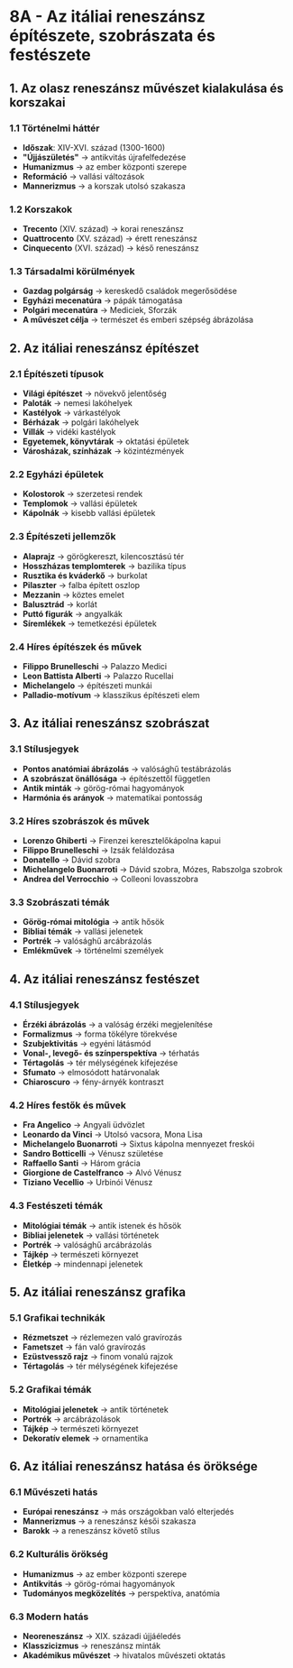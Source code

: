# 8A - Az itáliai reneszánsz építészete, szobrászata és festészete

## 1. Az olasz reneszánsz művészet kialakulása és korszakai

### 1.1 Történelmi háttér
- **Időszak**: XIV-XVI. század (1300-1600)
- **"Újjászületés"** → antikvitás újrafelfedezése
- **Humanizmus** → az ember központi szerepe
- **Reformáció** → vallási változások
- **Mannerizmus** → a korszak utolsó szakasza

### 1.2 Korszakok
- **Trecento** (XIV. század) → korai reneszánsz
- **Quattrocento** (XV. század) → érett reneszánsz
- **Cinquecento** (XVI. század) → késő reneszánsz

### 1.3 Társadalmi körülmények
- **Gazdag polgárság** → kereskedő családok megerősödése
- **Egyházi mecenatúra** → pápák támogatása
- **Polgári mecenatúra** → Mediciek, Sforzák
- **A művészet célja** → természet és emberi szépség ábrázolása

## 2. Az itáliai reneszánsz építészet

### 2.1 Építészeti típusok
- **Világi építészet** → növekvő jelentőség
- **Paloták** → nemesi lakóhelyek
- **Kastélyok** → várkastélyok
- **Bérházak** → polgári lakóhelyek
- **Villák** → vidéki kastélyok
- **Egyetemek, könyvtárak** → oktatási épületek
- **Városházak, színházak** → közintézmények

### 2.2 Egyházi épületek
- **Kolostorok** → szerzetesi rendek
- **Templomok** → vallási épületek
- **Kápolnák** → kisebb vallási épületek

### 2.3 Építészeti jellemzők
- **Alaprajz** → görögkereszt, kilencosztású tér
- **Hosszházas templomterek** → bazilika típus
- **Rusztika és kváderkő** → burkolat
- **Pilaszter** → falba épített oszlop
- **Mezzanin** → köztes emelet
- **Balusztrád** → korlát
- **Puttó figurák** → angyalkák
- **Síremlékek** → temetkezési épületek

### 2.4 Híres építészek és művek
- **Filippo Brunelleschi** → Palazzo Medici
- **Leon Battista Alberti** → Palazzo Rucellai
- **Michelangelo** → építészeti munkái
- **Palladio-motívum** → klasszikus építészeti elem

## 3. Az itáliai reneszánsz szobrászat

### 3.1 Stílusjegyek
- **Pontos anatómiai ábrázolás** → valósághű testábrázolás
- **A szobrászat önállósága** → építészettől független
- **Antik minták** → görög-római hagyományok
- **Harmónia és arányok** → matematikai pontosság

### 3.2 Híres szobrászok és művek
- **Lorenzo Ghiberti** → Firenzei keresztelőkápolna kapui
- **Filippo Brunelleschi** → Izsák feláldozása
- **Donatello** → Dávid szobra
- **Michelangelo Buonarroti** → Dávid szobra, Mózes, Rabszolga szobrok
- **Andrea del Verrocchio** → Colleoni lovasszobra

### 3.3 Szobrászati témák
- **Görög-római mitológia** → antik hősök
- **Bibliai témák** → vallási jelenetek
- **Portrék** → valósághű arcábrázolás
- **Emlékművek** → történelmi személyek

## 4. Az itáliai reneszánsz festészet

### 4.1 Stílusjegyek
- **Érzéki ábrázolás** → a valóság érzéki megjelenítése
- **Formalizmus** → forma tökélyre törekvése
- **Szubjektivitás** → egyéni látásmód
- **Vonal-, levegő- és színperspektíva** → térhatás
- **Tértagolás** → tér mélységének kifejezése
- **Sfumato** → elmosódott határvonalak
- **Chiaroscuro** → fény-árnyék kontraszt

### 4.2 Híres festők és művek
- **Fra Angelico** → Angyali üdvözlet
- **Leonardo da Vinci** → Utolsó vacsora, Mona Lisa
- **Michelangelo Buonarroti** → Sixtus kápolna mennyezet freskói
- **Sandro Botticelli** → Vénusz születése
- **Raffaello Santi** → Három grácia
- **Giorgione de Castelfranco** → Alvó Vénusz
- **Tiziano Vecellio** → Urbinói Vénusz

### 4.3 Festészeti témák
- **Mitológiai témák** → antik istenek és hősök
- **Bibliai jelenetek** → vallási történetek
- **Portrék** → valósághű arcábrázolás
- **Tájkép** → természeti környezet
- **Életkép** → mindennapi jelenetek

## 5. Az itáliai reneszánsz grafika

### 5.1 Grafikai technikák
- **Rézmetszet** → rézlemezen való gravírozás
- **Fametszet** → fán való gravírozás
- **Ezüstvessző rajz** → finom vonalú rajzok
- **Tértagolás** → tér mélységének kifejezése

### 5.2 Grafikai témák
- **Mitológiai jelenetek** → antik történetek
- **Portrék** → arcábrázolások
- **Tájkép** → természeti környezet
- **Dekoratív elemek** → ornamentika

## 6. Az itáliai reneszánsz hatása és öröksége

### 6.1 Művészeti hatás
- **Európai reneszánsz** → más országokban való elterjedés
- **Mannerizmus** → a reneszánsz késői szakasza
- **Barokk** → a reneszánsz követő stílus

### 6.2 Kulturális örökség
- **Humanizmus** → az ember központi szerepe
- **Antikvitás** → görög-római hagyományok
- **Tudományos megközelítés** → perspektíva, anatómia

### 6.3 Modern hatás
- **Neoreneszánsz** → XIX. századi újjáéledés
- **Klasszicizmus** → reneszánsz minták
- **Akadémikus művészet** → hivatalos művészeti oktatás
